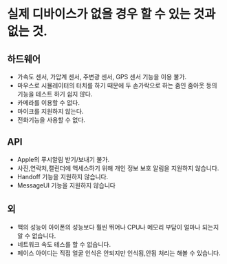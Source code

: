 # 실제 디바이스가 없을 경우 할 수 있는 것과 없는 것.

## 하드웨어
- 가속도 센서, 가압계 센서, 주변광 센서, GPS 센서 기능을 이용 불가.
- 마우스로 시뮬레이터의 터치를 하기 때문에 두 손가락으로 하는 줌인 줌아웃 등의 기능을 테스트 하기 쉽지 않다.
- 카메라를 이용할 수 없다.
- 마이크를 지원하지 않는다.
- 전화기능을 사용할 수 없다.

## API
- Apple의 푸시알림 받기/보내기 불가.
- 사진,연락처,캘린더에 액세스하기 위해 개인 정보 보호 알림을 지원하지 않습니다.
- Handoff 기능을 지원하지 않습니다.
- MessageUI 기능을 지원하지 않습니다

## 외
- 맥의 성능이 아이폰의 성능보다 훨씬 뛰어나 CPU나 메모리 부담이 얼마나 되는지 알 수 없습니다.
- 네트워크 속도 테스를 할 수 없습니다.
-  페이스 아이디는 직접 얼굴 인식은 안되지만 인식됨,안됨 처리는 해볼 수 있습니다.